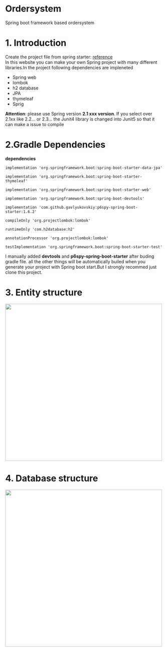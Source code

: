 # Ordersystem
Spring boot framework based ordersystem


# 1. Introduction   
Create the project file from spring starter: [reference](https://start.spring.io/)   \
In this website you can make your own Spring project with many different libraries.In the project following dependencies are impleneted 

- Spring web 
- lombok
- h2 database
- JPA
- thymeleaf
- Sprig

**Attention**: please use Spring version **2.1 xxx version**. If you select over 2.1xx like 2.2... or 2.3... the Junit4 library is changed into Junit5 so that it can make a issue to compile

# 2.Gradle Dependencies 

**dependencies**

	implementation 'org.springframework.boot:spring-boot-starter-data-jpa'
  
	implementation 'org.springframework.boot:spring-boot-starter-thymeleaf'
  
	implementation 'org.springframework.boot:spring-boot-starter-web'
  
	implementation 'org.springframework.boot:spring-boot-devtools'
  
	implementation 'com.github.gavlyukovskiy:p6spy-spring-boot-starter:1.6.2'
  
	compileOnly 'org.projectlombok:lombok'
  
	runtimeOnly 'com.h2database:h2'
  
	annotationProcessor 'org.projectlombok:lombok'
  
	testImplementation 'org.springframework.boot:spring-boot-starter-test'


I manually added **devtools** and **p6spy-spring-boot-starter** after buding gradle file. all the other things will be automatically builed when you generate your project with Spring boot start.But I strongly recommed just clone this project.


# 3. Entity structure 

<div>
<img width="500" src="https://user-images.githubusercontent.com/45092135/94732625-d03ae400-0366-11eb-9616-c66656c77acd.JPG">			 
</div>

# 4. Database structure 


<div>
<img width="500" src="https://user-images.githubusercontent.com/45092135/94732654-d6c95b80-0366-11eb-80e0-746f5fad1e2a.JPG">			 
</div>







